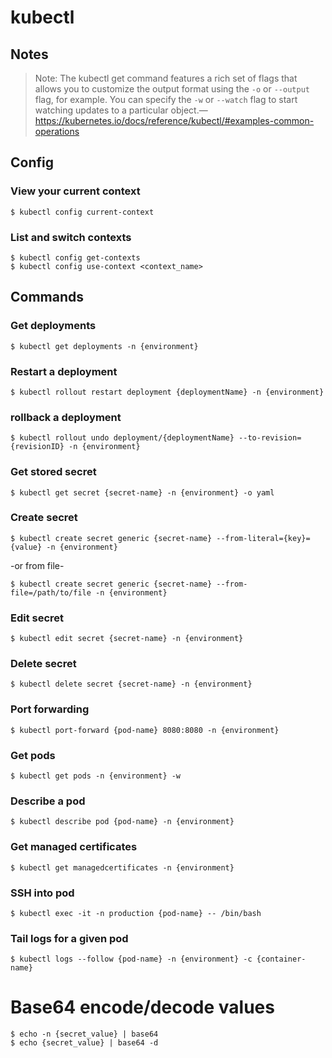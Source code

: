 # kubectl
## Notes
> Note: The kubectl get command features a rich set of flags that allows you to customize the output format using the `-o` or `--output` flag, for example. You can specify the `-w` or `--watch` flag to start watching updates to a particular object.—https://kubernetes.io/docs/reference/kubectl/#examples-common-operations

## Config
### View your current context
```
$ kubectl config current-context
```

### List and switch contexts
```
$ kubectl config get-contexts
$ kubectl config use-context <context_name>
```

## Commands
### Get deployments
```
$ kubectl get deployments -n {environment}
```

### Restart a deployment
```
$ kubectl rollout restart deployment {deploymentName} -n {environment}
```

### rollback a deployment
```
$ kubectl rollout undo deployment/{deploymentName} --to-revision={revisionID} -n {environment}
```

### Get stored secret
```
$ kubectl get secret {secret-name} -n {environment} -o yaml
```

### Create secret
```
$ kubectl create secret generic {secret-name} --from-literal={key}={value} -n {environment}
```
-or from file-
```
$ kubectl create secret generic {secret-name} --from-file=/path/to/file -n {environment}
```

### Edit secret
```
$ kubectl edit secret {secret-name} -n {environment}
```

### Delete secret
```
$ kubectl delete secret {secret-name} -n {environment}
```

### Port forwarding
```
$ kubectl port-forward {pod-name} 8080:8080 -n {environment}
```

### Get pods
```
$ kubectl get pods -n {environment} -w
```

### Describe a pod
```
$ kubectl describe pod {pod-name} -n {environment}
```

### Get managed certificates
```
$ kubectl get managedcertificates -n {environment}
```

### SSH into pod
```
$ kubectl exec -it -n production {pod-name} -- /bin/bash
```

### Tail logs for a given pod
```
$ kubectl logs --follow {pod-name} -n {environment} -c {container-name}
```

# Base64 encode/decode values
```
$ echo -n {secret_value} | base64
$ echo {secret_value} | base64 -d
```
